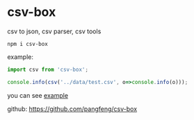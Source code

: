 # csv-box
csv to json, csv parser, csv tools

    npm i csv-box

example:

```javascript
import csv from 'csv-box';

console.info(csv('../data/test.csv', o=>console.info(o)));
```

you can see [example](https://github.com/pangfeng/csv-box/blob/master/examples/index.html)

github: https://github.com/pangfeng/csv-box

